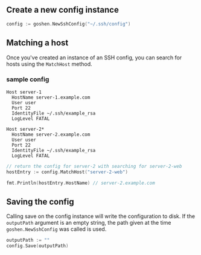 
## Create a new config instance
```go
config := goshen.NewSshConfig("~/.ssh/config")
```

## Matching a host
Once you've created an instance of an SSH config, you can search for hosts using the `MatchHost` method.

### sample config
```
Host server-1
  HostName server-1.example.com
  User user
  Port 22
  IdentityFile ~/.ssh/example_rsa
  LogLevel FATAL

Host server-2*
  HostName server-2.example.com
  User user
  Port 22
  IdentityFile ~/.ssh/example_rsa
  LogLevel FATAL
```

```go
// return the config for server-2 with searching for server-2-web
hostEntry := config.MatchHost("server-2-web")

fmt.Println(hostEntry.HostName) // server-2.example.com
```

## Saving the config
Calling save on the config instance will write the configuration to disk. If the `outputPath` argument is an empty string, the path given
at the time `goshen.NewSshConfig` was called is used.

```go
outputPath := ""
config.Save(outputPath)
```